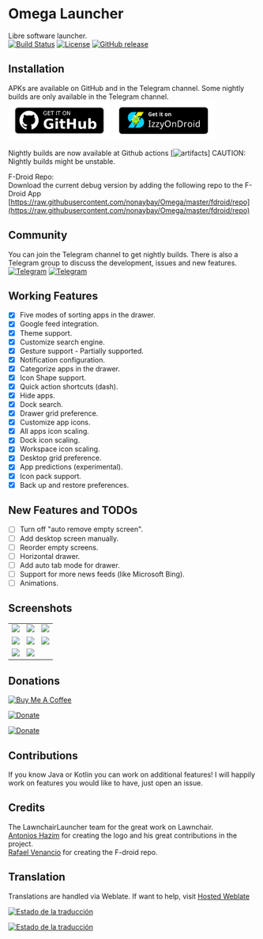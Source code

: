 # Omega Launcher
Libre software launcher. <br/>
[![Build Status](https://img.shields.io/github/workflow/status/otakuhqz/Omega/Omega%20CI?event=push&logo=github&style=for-the-badge)](https://github.com/otakuhqz/Omega/actions?query=workflow%3A%22Omega+CI%22+event%3Apush)
[![License](https://img.shields.io/badge/License-GPL%20v3-blue.svg?style=for-the-badge)](https://github.com/otakuhqz/Omega/blob/main/LICENSE)
[![GitHub release](https://img.shields.io/github/release/otakuhqz/Omega.svg?style=for-the-badge)](https://github.com/otakuhqz/Omega/releases)

## Installation
APKs are available on GitHub and in the Telegram channel. Some nightly builds
are only available in the Telegram channel.<br/>
[<img src="badge_github.png" alt="Get it on GitHub" height="80">](https://github.com/otakuhqz/omega/releases)
[<img src="badge_izzy.png" alt="Get it on IzzyOnDroid" height="80">](https://apt.izzysoft.de/fdroid/index/apk/com.saggitt.omega)

Nightly builds are now available at Github actions [![artifacts](https://github.com/otakuhqz/Omega/actions)]
CAUTION: Nightly builds might be unstable.

F-Droid Repo:<br>
Download the current debug version by adding the following repo to the F-Droid App
[https://raw.githubusercontent.com/nonaybay/Omega/master/fdroid/repo](https://raw.githubusercontent.com/nonaybay/Omega/master/fdroid/repo)
## Community
You can join the Telegram channel to get nightly builds. There is also a Telegram group
to discuss the development, issues and new features.<br/>
[![Telegram](https://img.shields.io/badge/Telegram-channel-blue.svg?style=for-the-badge)](https://t.me/omegalauncher)
[![Telegram](https://img.shields.io/badge/Telegram-group-blue.svg?style=for-the-badge)](https://t.me/joinchat/RajJ6353J0XslUHt)

##  Working Features
-   [X] Five modes of sorting apps in the drawer.
-   [X] Google feed integration.
-   [X] Theme support.
-   [X] Customize search engine.
-   [X] Gesture support
        - Partially supported.
-   [X] Notification configuration.
-   [X] Categorize apps in the drawer.
-   [X] Icon Shape support.
-   [X] Quick action shortcuts (dash).
-   [X] Hide apps.
-   [X] Dock search.
-   [X] Drawer grid preference.
-   [X] Customize app icons.
-   [X] All apps icon scaling.
-   [X] Dock icon scaling.
-   [X] Workspace icon scaling.
-   [X] Desktop grid preference.
-   [X] App predictions (experimental).
-   [X] Icon pack support.
-   [X] Back up and restore preferences.

##  New Features and TODOs
-   [ ] Turn off "auto remove empty screen".
-   [ ] Add desktop screen manually.
-   [ ] Reorder empty screens.
-   [ ] Horizontal drawer.
-   [ ] Add auto tab mode for drawer.
-   [ ] Support for more news feeds (like Microsoft Bing).
-   [ ] Animations.

##  Screenshots
<table>
    <tr>
        <td><img src="https://github.com/otakuhqz/omega/blob/master/snapshots/omega1.jpg" width="256" />
        </td>
        <td><img src="https://github.com/otakuhqz/omega/blob/master/snapshots/omega2.jpg" width="256" />
        </td>
        <td><img src="https://github.com/otakuhqz/omega/blob/master/snapshots/omega3.jpg" width="256" />
        </td>
    </tr>
        <tr>
        <td><img src="https://github.com/otakuhqz/omega/blob/master/snapshots/omega4.jpg" width="256" />
        </td>
        <td><img src="https://github.com/otakuhqz/omega/blob/master/snapshots/omega5.jpg" width="256" />
        </td>
        <td><img src="https://github.com/otakuhqz/omega/blob/master/snapshots/omega6.jpg" width="256" />
        </td>
    </tr>
     <tr>
        <td><img src="https://github.com/otakuhqz/omega/blob/master/snapshots/omega7.jpg" width="256" />
        </td>
        <td><img src="https://github.com/otakuhqz/omega/blob/master/snapshots/omega8.jpg" width="256" />
        </td>
        <td>
        </td>
    </tr>
</table>

## Donations <br/>
<a href="https://www.buymeacoffee.com/2ulp4f5" target="_blank">
    <img src="https://cdn.buymeacoffee.com/buttons/v2/default-blue.png"
    alt="Buy Me A Coffee" width="150" >
</a><br/>

[![Donate](https://img.shields.io/badge/Paypal-Donate-blue?style=for-the-badge&logo=paypal)](https://www.paypal.com/paypalme/saulhenriquez)

[![Donate](https://img.shields.io/badge/Patreon-Donate-blue?style=for-the-badge)](https://www.patreon.com/omegalauncher)

## Contributions
If you know Java or Kotlin you can work on additional features!
I will happily work on features you would like to have, just open an issue.

## Credits
The LawnchairLauncher team for the great work on Lawnchair.<br>
[Antonios Hazim](https://github.com/machiav3lli) for creating the logo and his great contributions in the project.<br>
[Rafael Venancio](https://github.com/rafaelvenancio98) for creating the F-droid repo.

## Translation
Translations are handled via Weblate. If want to help, visit [Hosted Weblate](https://hosted.weblate.org/projects/omegalauncher/)

[![Estado de la traducción](https://hosted.weblate.org/widgets/omegalauncher/-/287x66-white.png)](https://hosted.weblate.org/engage/omegalauncher/)

[![Estado de la traducción](https://hosted.weblate.org/widgets/omegalauncher/-/multi-red.svg)](https://hosted.weblate.org/engage/omegalauncher/)